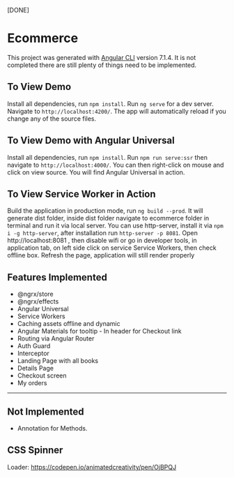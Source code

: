 [DONE]
# Ecommerce

This project was generated with [Angular CLI](https://github.com/angular/angular-cli) version 7.1.4. It is not completed there are still plenty of things need to be implemented.

## To View Demo
Install all dependencies, run `npm install`.
Run `ng serve` for a dev server. Navigate to `http://localhost:4200/`. The app will automatically reload if you change any of the source files.

## To View Demo with Angular Universal
Install all dependencies, run `npm install`. Run `npm run serve:ssr` then navigate to `http://localhost:4000/`. You can then right-click on mouse and click on view source. You will find Angular Universal in action.

## To View Service Worker in Action
Build the application in production mode, run `ng build --prod`. It will generate dist folder, inside dist folder navigate to ecommerce folder in terminal and run it via local server. You can use http-server, install it via `npm i -g http-server`, after installation run `http-server -p 8081`. Open http://localhost:8081 , then disable wifi or go in developer tools, in application tab, on left side click on service Service Workers, then check offline box. Refresh the page, application will still render properly

## Features Implemented

- @ngrx/store
- @ngrx/effects
- Angular Universal
- Service Workers
- Caching assets offline and dynamic
- Angular Materials for tooltip - In header for Checkout link
- Routing via Angular Router
- Auth Guard
- Interceptor
- Landing Page with all books
- Details Page
- Checkout screen
- My orders
---

## Not Implemented

- Annotation for Methods.

## CSS Spinner
Loader: https://codepen.io/animatedcreativity/pen/OjBPQJ